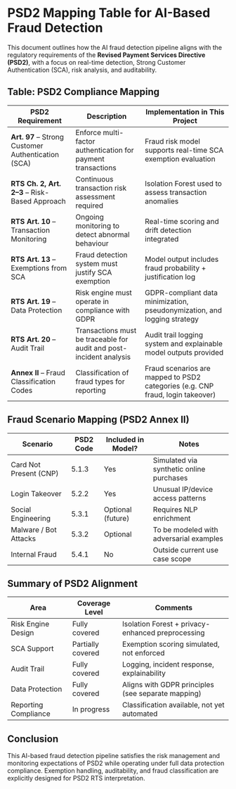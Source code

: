 # PSD2 Mapping Table for AI-Based Fraud Detection

This document outlines how the AI fraud detection pipeline aligns with the regulatory requirements of the **Revised Payment Services Directive (PSD2)**, with a focus on real-time detection, Strong Customer Authentication (SCA), risk analysis, and auditability.

## Table: PSD2 Compliance Mapping

| PSD2 Requirement                          | Description                                                             | Implementation in This Project                    |
|-------------------------------------------|-------------------------------------------------------------------------|---------------------------------------------------|
| **Art. 97** – Strong Customer Authentication (SCA) | Enforce multi-factor authentication for payment transactions            | Fraud risk model supports real-time SCA exemption evaluation |
| **RTS Ch. 2, Art. 2–3** – Risk-Based Approach | Continuous transaction risk assessment required                         | Isolation Forest used to assess transaction anomalies |
| **RTS Art. 10** – Transaction Monitoring   | Ongoing monitoring to detect abnormal behaviour                         | Real-time scoring and drift detection integrated    |
| **RTS Art. 13** – Exemptions from SCA      | Fraud detection system must justify SCA exemption                       | Model output includes fraud probability + justification log |
| **RTS Art. 19** – Data Protection          | Risk engine must operate in compliance with GDPR                        | GDPR-compliant data minimization, pseudonymization, and logging strategy |
| **RTS Art. 20** – Audit Trail              | Transactions must be traceable for audit and post-incident analysis     | Audit trail logging system and explainable model outputs provided |
| **Annex II** – Fraud Classification Codes  | Classification of fraud types for reporting                             | Fraud scenarios are mapped to PSD2 categories (e.g. CNP fraud, login takeover) |

## Fraud Scenario Mapping (PSD2 Annex II)

| Scenario                 | PSD2 Code      | Included in Model? | Notes                               |
|--------------------------|----------------|--------------------|--------------------------------------|
| Card Not Present (CNP)   | 5.1.3          | Yes                | Simulated via synthetic online purchases |
| Login Takeover           | 5.2.2          | Yes                | Unusual IP/device access patterns     |
| Social Engineering       | 5.3.1          | Optional (future)  | Requires NLP enrichment               |
| Malware / Bot Attacks    | 5.3.2          | Optional           | To be modeled with adversarial examples |
| Internal Fraud           | 5.4.1          | No                 | Outside current use case scope        |

## Summary of PSD2 Alignment

| Area                 | Coverage Level    | Comments                                      |
|----------------------|-------------------|-----------------------------------------------|
| Risk Engine Design   | Fully covered     | Isolation Forest + privacy-enhanced preprocessing |
| SCA Support          | Partially covered | Exemption scoring simulated, not enforced     |
| Audit Trail          | Fully covered     | Logging, incident response, explainability    |
| Data Protection      | Fully covered     | Aligns with GDPR principles (see separate mapping) |
| Reporting Compliance | In progress       | Classification available, not yet automated   |

## Conclusion

This AI-based fraud detection pipeline satisfies the risk management and monitoring expectations of PSD2 while operating under full data protection compliance. Exemption handling, auditability, and fraud classification are explicitly designed for PSD2 RTS interpretation.
